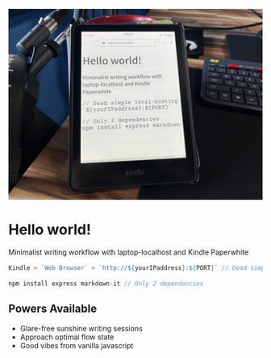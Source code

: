 ![Screenshot](https://raw.githubusercontent.com/calvinusesyourcode/localhost/main/README.JPG)
# Hello world!
Minimalist writing workflow with laptop-localhost and Kindle Paperwhite
```js
Kindle > `Web Browser` > `http://${yourIPaddress}:${PORT}` // Dead simple local-hosting
```
```js
npm install express markdown-it // Only 2 dependencies
```

## Powers Available 
- Glare-free sunshine writing sessions
- Approach optimal flow state
- Good vibes from vanilla javascript